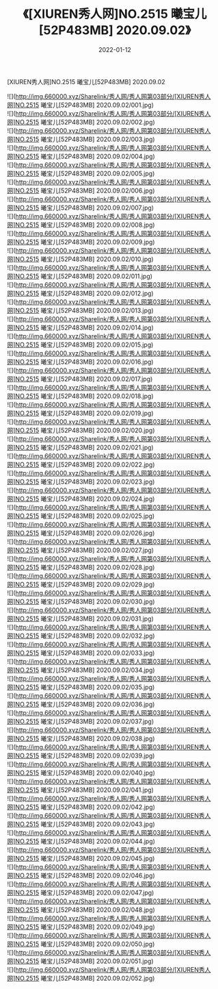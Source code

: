 ﻿---
layout: post
title:  《[XIUREN秀人网]NO.2515 曦宝儿[52P483MB] 2020.09.02》
date:   2022-01-12
img: http://img.660000.xyz/Sharelink/秀人网/秀人网第03部分/[XIUREN秀人网]NO.2515 曦宝儿[52P483MB] 2020.09.02/000.jpg
categories: [美女, 清纯, 唯美]
---

[XIUREN秀人网]NO.2515 曦宝儿[52P483MB] 2020.09.02

 ![](http://img.660000.xyz/Sharelink/秀人网/秀人网第03部分/[XIUREN秀人网]NO.2515 曦宝儿[52P483MB] 2020.09.02/001.jpg) <br>![](http://img.660000.xyz/Sharelink/秀人网/秀人网第03部分/[XIUREN秀人网]NO.2515 曦宝儿[52P483MB] 2020.09.02/002.jpg) <br>![](http://img.660000.xyz/Sharelink/秀人网/秀人网第03部分/[XIUREN秀人网]NO.2515 曦宝儿[52P483MB] 2020.09.02/003.jpg) <br>![](http://img.660000.xyz/Sharelink/秀人网/秀人网第03部分/[XIUREN秀人网]NO.2515 曦宝儿[52P483MB] 2020.09.02/004.jpg) <br>![](http://img.660000.xyz/Sharelink/秀人网/秀人网第03部分/[XIUREN秀人网]NO.2515 曦宝儿[52P483MB] 2020.09.02/005.jpg) <br>![](http://img.660000.xyz/Sharelink/秀人网/秀人网第03部分/[XIUREN秀人网]NO.2515 曦宝儿[52P483MB] 2020.09.02/006.jpg) <br>![](http://img.660000.xyz/Sharelink/秀人网/秀人网第03部分/[XIUREN秀人网]NO.2515 曦宝儿[52P483MB] 2020.09.02/007.jpg) <br>![](http://img.660000.xyz/Sharelink/秀人网/秀人网第03部分/[XIUREN秀人网]NO.2515 曦宝儿[52P483MB] 2020.09.02/008.jpg) <br>![](http://img.660000.xyz/Sharelink/秀人网/秀人网第03部分/[XIUREN秀人网]NO.2515 曦宝儿[52P483MB] 2020.09.02/009.jpg) <br>![](http://img.660000.xyz/Sharelink/秀人网/秀人网第03部分/[XIUREN秀人网]NO.2515 曦宝儿[52P483MB] 2020.09.02/010.jpg) <br>![](http://img.660000.xyz/Sharelink/秀人网/秀人网第03部分/[XIUREN秀人网]NO.2515 曦宝儿[52P483MB] 2020.09.02/011.jpg) <br>![](http://img.660000.xyz/Sharelink/秀人网/秀人网第03部分/[XIUREN秀人网]NO.2515 曦宝儿[52P483MB] 2020.09.02/012.jpg) <br>![](http://img.660000.xyz/Sharelink/秀人网/秀人网第03部分/[XIUREN秀人网]NO.2515 曦宝儿[52P483MB] 2020.09.02/013.jpg) <br>![](http://img.660000.xyz/Sharelink/秀人网/秀人网第03部分/[XIUREN秀人网]NO.2515 曦宝儿[52P483MB] 2020.09.02/014.jpg) <br>![](http://img.660000.xyz/Sharelink/秀人网/秀人网第03部分/[XIUREN秀人网]NO.2515 曦宝儿[52P483MB] 2020.09.02/015.jpg) <br>![](http://img.660000.xyz/Sharelink/秀人网/秀人网第03部分/[XIUREN秀人网]NO.2515 曦宝儿[52P483MB] 2020.09.02/016.jpg) <br>![](http://img.660000.xyz/Sharelink/秀人网/秀人网第03部分/[XIUREN秀人网]NO.2515 曦宝儿[52P483MB] 2020.09.02/017.jpg) <br>![](http://img.660000.xyz/Sharelink/秀人网/秀人网第03部分/[XIUREN秀人网]NO.2515 曦宝儿[52P483MB] 2020.09.02/018.jpg) <br>![](http://img.660000.xyz/Sharelink/秀人网/秀人网第03部分/[XIUREN秀人网]NO.2515 曦宝儿[52P483MB] 2020.09.02/019.jpg) <br>![](http://img.660000.xyz/Sharelink/秀人网/秀人网第03部分/[XIUREN秀人网]NO.2515 曦宝儿[52P483MB] 2020.09.02/020.jpg) <br>![](http://img.660000.xyz/Sharelink/秀人网/秀人网第03部分/[XIUREN秀人网]NO.2515 曦宝儿[52P483MB] 2020.09.02/021.jpg) <br>![](http://img.660000.xyz/Sharelink/秀人网/秀人网第03部分/[XIUREN秀人网]NO.2515 曦宝儿[52P483MB] 2020.09.02/022.jpg) <br>![](http://img.660000.xyz/Sharelink/秀人网/秀人网第03部分/[XIUREN秀人网]NO.2515 曦宝儿[52P483MB] 2020.09.02/023.jpg) <br>![](http://img.660000.xyz/Sharelink/秀人网/秀人网第03部分/[XIUREN秀人网]NO.2515 曦宝儿[52P483MB] 2020.09.02/024.jpg) <br>![](http://img.660000.xyz/Sharelink/秀人网/秀人网第03部分/[XIUREN秀人网]NO.2515 曦宝儿[52P483MB] 2020.09.02/025.jpg) <br>![](http://img.660000.xyz/Sharelink/秀人网/秀人网第03部分/[XIUREN秀人网]NO.2515 曦宝儿[52P483MB] 2020.09.02/026.jpg) <br>![](http://img.660000.xyz/Sharelink/秀人网/秀人网第03部分/[XIUREN秀人网]NO.2515 曦宝儿[52P483MB] 2020.09.02/027.jpg) <br>![](http://img.660000.xyz/Sharelink/秀人网/秀人网第03部分/[XIUREN秀人网]NO.2515 曦宝儿[52P483MB] 2020.09.02/028.jpg) <br>![](http://img.660000.xyz/Sharelink/秀人网/秀人网第03部分/[XIUREN秀人网]NO.2515 曦宝儿[52P483MB] 2020.09.02/029.jpg) <br>![](http://img.660000.xyz/Sharelink/秀人网/秀人网第03部分/[XIUREN秀人网]NO.2515 曦宝儿[52P483MB] 2020.09.02/030.jpg) <br>![](http://img.660000.xyz/Sharelink/秀人网/秀人网第03部分/[XIUREN秀人网]NO.2515 曦宝儿[52P483MB] 2020.09.02/031.jpg) <br>![](http://img.660000.xyz/Sharelink/秀人网/秀人网第03部分/[XIUREN秀人网]NO.2515 曦宝儿[52P483MB] 2020.09.02/032.jpg) <br>![](http://img.660000.xyz/Sharelink/秀人网/秀人网第03部分/[XIUREN秀人网]NO.2515 曦宝儿[52P483MB] 2020.09.02/033.jpg) <br>![](http://img.660000.xyz/Sharelink/秀人网/秀人网第03部分/[XIUREN秀人网]NO.2515 曦宝儿[52P483MB] 2020.09.02/034.jpg) <br>![](http://img.660000.xyz/Sharelink/秀人网/秀人网第03部分/[XIUREN秀人网]NO.2515 曦宝儿[52P483MB] 2020.09.02/035.jpg) <br>![](http://img.660000.xyz/Sharelink/秀人网/秀人网第03部分/[XIUREN秀人网]NO.2515 曦宝儿[52P483MB] 2020.09.02/036.jpg) <br>![](http://img.660000.xyz/Sharelink/秀人网/秀人网第03部分/[XIUREN秀人网]NO.2515 曦宝儿[52P483MB] 2020.09.02/037.jpg) <br>![](http://img.660000.xyz/Sharelink/秀人网/秀人网第03部分/[XIUREN秀人网]NO.2515 曦宝儿[52P483MB] 2020.09.02/038.jpg) <br>![](http://img.660000.xyz/Sharelink/秀人网/秀人网第03部分/[XIUREN秀人网]NO.2515 曦宝儿[52P483MB] 2020.09.02/039.jpg) <br>![](http://img.660000.xyz/Sharelink/秀人网/秀人网第03部分/[XIUREN秀人网]NO.2515 曦宝儿[52P483MB] 2020.09.02/040.jpg) <br>![](http://img.660000.xyz/Sharelink/秀人网/秀人网第03部分/[XIUREN秀人网]NO.2515 曦宝儿[52P483MB] 2020.09.02/041.jpg) <br>![](http://img.660000.xyz/Sharelink/秀人网/秀人网第03部分/[XIUREN秀人网]NO.2515 曦宝儿[52P483MB] 2020.09.02/042.jpg) <br>![](http://img.660000.xyz/Sharelink/秀人网/秀人网第03部分/[XIUREN秀人网]NO.2515 曦宝儿[52P483MB] 2020.09.02/043.jpg) <br>![](http://img.660000.xyz/Sharelink/秀人网/秀人网第03部分/[XIUREN秀人网]NO.2515 曦宝儿[52P483MB] 2020.09.02/044.jpg) <br>![](http://img.660000.xyz/Sharelink/秀人网/秀人网第03部分/[XIUREN秀人网]NO.2515 曦宝儿[52P483MB] 2020.09.02/045.jpg) <br>![](http://img.660000.xyz/Sharelink/秀人网/秀人网第03部分/[XIUREN秀人网]NO.2515 曦宝儿[52P483MB] 2020.09.02/046.jpg) <br>![](http://img.660000.xyz/Sharelink/秀人网/秀人网第03部分/[XIUREN秀人网]NO.2515 曦宝儿[52P483MB] 2020.09.02/047.jpg) <br>![](http://img.660000.xyz/Sharelink/秀人网/秀人网第03部分/[XIUREN秀人网]NO.2515 曦宝儿[52P483MB] 2020.09.02/048.jpg) <br>![](http://img.660000.xyz/Sharelink/秀人网/秀人网第03部分/[XIUREN秀人网]NO.2515 曦宝儿[52P483MB] 2020.09.02/049.jpg) <br>![](http://img.660000.xyz/Sharelink/秀人网/秀人网第03部分/[XIUREN秀人网]NO.2515 曦宝儿[52P483MB] 2020.09.02/050.jpg) <br>![](http://img.660000.xyz/Sharelink/秀人网/秀人网第03部分/[XIUREN秀人网]NO.2515 曦宝儿[52P483MB] 2020.09.02/051.jpg) <br>![](http://img.660000.xyz/Sharelink/秀人网/秀人网第03部分/[XIUREN秀人网]NO.2515 曦宝儿[52P483MB] 2020.09.02/052.jpg) <br>